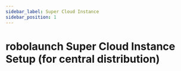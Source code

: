 ```yaml
---
sidebar_label: Super Cloud Instance
sidebar_position: 1
---
```

# robolaunch Super Cloud Instance Setup (for central distribution)